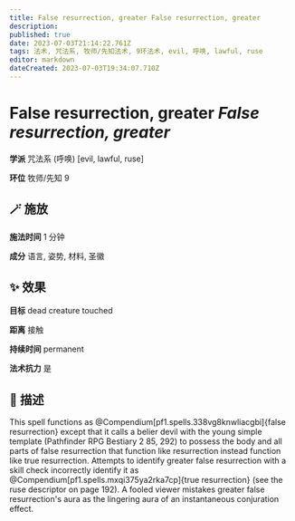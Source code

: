 ```yaml
---
title: False resurrection, greater False resurrection, greater
description: 
published: true
date: 2023-07-03T21:14:22.761Z
tags: 法术, 咒法系, 牧师/先知法术, 9环法术, evil, 呼唤, lawful, ruse
editor: markdown
dateCreated: 2023-07-03T19:34:07.710Z
---
```


# **False resurrection, greater** *False resurrection, greater*

**学派** 咒法系 (呼唤) \[evil, lawful, ruse\] 

**环位** 牧师/先知 9

## 🪄 施放

**施法时间** 1 分钟

**成分** 语言, 姿势, 材料, 圣徽

## ✨ 效果 

**目标** dead creature touched 

**距离** 接触  

**持续时间** permanent 

**法术抗力** 是

## 📖 描述

This spell functions as @Compendium[pf1.spells.338vg8knwliacgbi]{false resurrection} except that it calls a belier devil with the young simple template (Pathfinder RPG Bestiary 2 85, 292) to possess the body and all parts of false resurrection that function like resurrection instead function like true resurrection. Attempts to identify greater false resurrection with a skill check incorrectly identify it as @Compendium[pf1.spells.mxqi375ya2rka7cp]{true resurrection} (see the ruse descriptor on page 192). A fooled viewer mistakes greater false resurrection's aura as the lingering aura of an instantaneous conjuration effect.
    